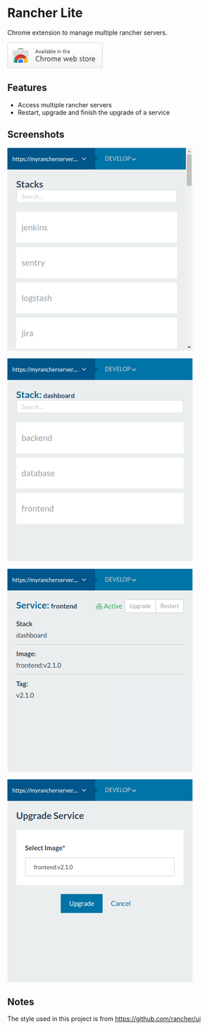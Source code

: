 # Rancher Lite

Chrome extension to manage multiple rancher servers.

<a target="_blank" href="https://chrome.google.com/webstore/detail/rancher-lite/mdbboaciikfffcenfdlhkemdniabcbld"><img alt="Try it now" src="images/chrome-web-store.png" title="Click here to install from the Chrome Web Store"></img></a>

## Features
  - Access multiple rancher servers
  - Restart, upgrade and finish the upgrade of a service

## Screenshots

![alt text](images/home.png)

![alt text](images/services.png)

![alt text](images/service.png)

![alt text](images/upgrade-service.png)

## Notes

The style used in this project is from https://github.com/rancher/ui
